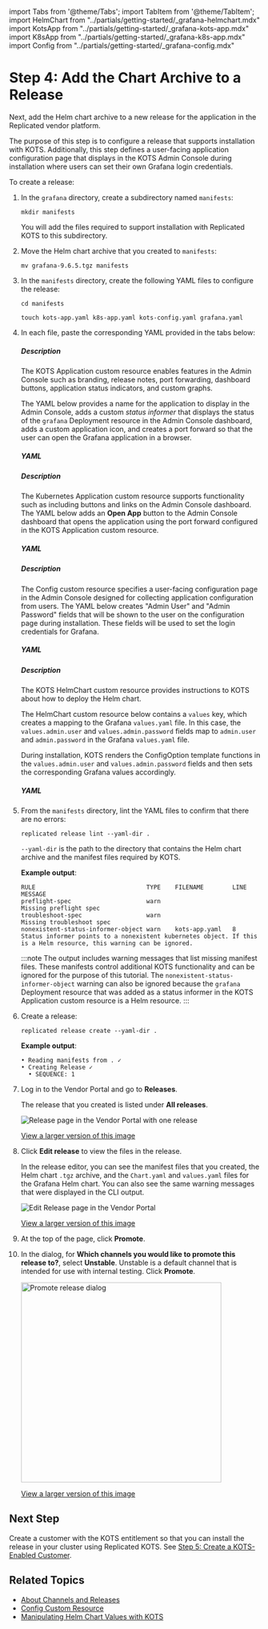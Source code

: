 import Tabs from '@theme/Tabs';
import TabItem from '@theme/TabItem';
import HelmChart from "../partials/getting-started/_grafana-helmchart.mdx"
import KotsApp from "../partials/getting-started/_grafana-kots-app.mdx"
import K8sApp from "../partials/getting-started/_grafana-k8s-app.mdx"
import Config from "../partials/getting-started/_grafana-config.mdx"

# Step 4: Add the Chart Archive to a Release

Next, add the Helm chart archive to a new release for the application in the Replicated vendor platform.

The purpose of this step is to configure a release that supports installation with KOTS. Additionally, this step defines a user-facing application configuration page that displays in the KOTS Admin Console during installation where users can set their own Grafana login credentials.

To create a release:

1. In the `grafana` directory, create a subdirectory named `manifests`:

   ```
   mkdir manifests
   ```

   You will add the files required to support installation with Replicated KOTS to this subdirectory.

1. Move the Helm chart archive that you created to `manifests`:

   ```
   mv grafana-9.6.5.tgz manifests
   ```

1. In the `manifests` directory, create the following YAML files to configure the release:
   
     ```
     cd manifests
     ```
     ```
     touch kots-app.yaml k8s-app.yaml kots-config.yaml grafana.yaml
     ```

1. In each file, paste the corresponding YAML provided in the tabs below:

     <Tabs>
      <TabItem value="kots-app" label="kots-app.yaml" default>
      <h5>Description</h5>
      <p>The KOTS Application custom resource enables features in the Admin Console such as branding, release notes, port forwarding, dashboard buttons, application status indicators, and custom graphs.</p><p>The YAML below provides a name for the application to display in the Admin Console, adds a custom <em>status informer</em> that displays the status of the <code>grafana</code> Deployment resource in the Admin Console dashboard, adds a custom application icon, and creates a port forward so that the user can open the Grafana application in a browser.</p>
      <h5>YAML</h5>
      <KotsApp/>
      </TabItem>
      <TabItem value="k8s-app" label="k8s-app.yaml">
      <h5>Description</h5>
      <p>The Kubernetes Application custom resource supports functionality such as including buttons and links on the Admin Console dashboard. The YAML below adds an <strong>Open App</strong> button to the Admin Console dashboard that opens the application using the port forward configured in the KOTS Application custom resource.</p>
      <h5>YAML</h5>
      <K8sApp/>
      </TabItem>
      <TabItem value="config" label="kots-config.yaml">
      <h5>Description</h5>
      <p>The Config custom resource specifies a user-facing configuration page in the Admin Console designed for collecting application configuration from users. The YAML below creates "Admin User" and "Admin Password" fields that will be shown to the user on the configuration page during installation. These fields will be used to set the login credentials for Grafana.</p>
      <h5>YAML</h5>
      <Config/>
      </TabItem>
      <TabItem value="helmchart" label="grafana.yaml">
      <h5>Description</h5>
      <p>The KOTS HelmChart custom resource provides instructions to KOTS about how to deploy the Helm chart.</p>
      <p>The HelmChart custom resource below contains a <code>values</code> key, which creates a mapping to the Grafana <code>values.yaml</code> file. In this case, the <code>values.admin.user</code> and <code>values.admin.password</code> fields map to <code>admin.user</code> and <code>admin.password</code> in the Grafana <code>values.yaml</code> file.</p>
      <p>During installation, KOTS renders the ConfigOption template functions in the <code>values.admin.user</code> and <code>values.admin.password</code> fields and then sets the corresponding Grafana values accordingly.</p>
      <h5>YAML</h5>
      <HelmChart/>
      </TabItem>
      </Tabs>

1. From the `manifests` directory, lint the YAML files to confirm that there are no errors:

     ```
     replicated release lint --yaml-dir .
     ```
     `--yaml-dir` is the path to the directory that contains the Helm chart archive and the manifest files required by KOTS.

     **Example output**:

     ```
     RULE                               TYPE    FILENAME        LINE  MESSAGE                                                     
     preflight-spec                     warn                          Missing preflight spec
     troubleshoot-spec                  warn                          Missing troubleshoot spec
     nonexistent-status-informer-object warn    kots-app.yaml   8     Status informer points to a nonexistent kubernetes object. If this is a Helm resource, this warning can be ignored.
     ```
     :::note
     The output includes warning messages that list missing manifest files. These manifests control additional KOTS functionality and can be ignored for the purpose of this tutorial. The `nonexistent-status-informer-object` warning can also be ignored because the `grafana` Deployment resource that was added as a status informer in the KOTS Application custom resource is a Helm resource.
     :::

1. Create a release:

   ```
   replicated release create --yaml-dir .
   ```
   **Example output**:
   ```
   • Reading manifests from . ✓
   • Creating Release ✓
     • SEQUENCE: 1
   ```

1. Log in to the Vendor Portal and go to **Releases**.

    The release that you created is listed under **All releases**.

    ![Release page in the Vendor Portal with one release](/images/grafana-release-seq-1.png)

    [View a larger version of this image](/images/grafana-release-seq-1.png)

1. Click **Edit release** to view the files in the release.

    In the release editor, you can see the manifest files that you created, the Helm chart `.tgz` archive, and the `Chart.yaml` and `values.yaml` files for the Grafana Helm chart. You can also see the same warning messages that were displayed in the CLI output.

    ![Edit Release page in the Vendor Portal](/images/grafana-edit-release-seq-1.png)

    [View a larger version of this image](/images/grafana-edit-release-seq-1.png)

1. At the top of the page, click **Promote**.

1. In the dialog, for **Which channels you would like to promote this release to?**, select **Unstable**. Unstable is a default channel that is intended for use with internal testing. Click **Promote**.

   <img alt="Promote release dialog" src="/images/release-promote.png" width="400px"/>

   [View a larger version of this image](/images/release-promote.png)    

## Next Step

Create a customer with the KOTS entitlement so that you can install the release in your cluster using Replicated KOTS. See [Step 5: Create a KOTS-Enabled Customer](tutorial-config-create-customer).

## Related Topics

* [About Channels and Releases](/vendor/releases-about)
* [Config Custom Resource](/reference/custom-resource-config)
* [Manipulating Helm Chart Values with KOTS](/vendor/helm-optional-value-keys)